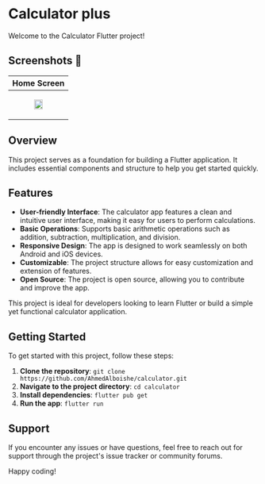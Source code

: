 # Calculator plus

Welcome to the Calculator Flutter project!

## Screenshots 📱

| Home Screen|
|----------------------|
|<p align="center">  <img src="https://github.com/user-attachments/assets/954d9985-3742-43ce-8fa2-87fdfe652577" width="40%" height="40%" align=”middle”></p> | 

## Overview

This project serves as a foundation for building a Flutter application. It includes essential components and structure to help you get started quickly.

## Features

- **User-friendly Interface**: The calculator app features a clean and intuitive user interface, making it easy for users to perform calculations.
- **Basic Operations**: Supports basic arithmetic operations such as addition, subtraction, multiplication, and division.
- **Responsive Design**: The app is designed to work seamlessly on both Android and iOS devices.
- **Customizable**: The project structure allows for easy customization and extension of features.
- **Open Source**: The project is open source, allowing you to contribute and improve the app.

This project is ideal for developers looking to learn Flutter or build a simple yet functional calculator application.

## Getting Started

To get started with this project, follow these steps:

1. **Clone the repository**: `git clone https://github.com/AhmedAlboishe/calculator.git`
2. **Navigate to the project directory**: `cd calculator`
3. **Install dependencies**: `flutter pub get`
4. **Run the app**: `flutter run`

## Support

If you encounter any issues or have questions, feel free to reach out for support through the project's issue tracker or community forums.

Happy coding!
